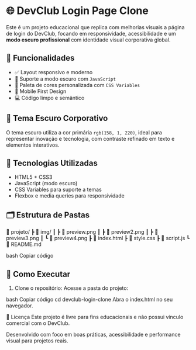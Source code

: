 # 🌐 DevClub Login Page Clone

Este é um projeto educacional que replica com melhorias visuais a página de login do DevClub, focando em responsividade, acessibilidade e um **modo escuro profissional** com identidade visual corporativa global.

## 🚀 Funcionalidades

- ✅ Layout responsivo e moderno
- 🌙 Suporte a modo escuro com `JavaScript`
- 🎨 Paleta de cores personalizada com `CSS Variables`
- 📱 Mobile First Design
- 💻 Código limpo e semântico

## 🎨 Tema Escuro Corporativo

O tema escuro utiliza a cor primária `rgb(158, 1, 220)`, ideal para representar inovação e tecnologia, com contraste refinado em texto e elementos interativos.

## 🧩 Tecnologias Utilizadas

- HTML5 + CSS3
- JavaScript (modo escuro)
- CSS Variables para suporte a temas
- Flexbox e media queries para responsividade

## 🗂️ Estrutura de Pastas

📁 projeto/
┣ 📁 img/
┃ ┣ 📄 preview.png
┃ ┣ 📄 preview2.png
┃ ┣ 📄 preview3.png
┃ ┗ 📄 preview4.png
┣ 📄 index.html
┣ 📄 style.css
┣ 📄 script.js
┗ 📄 README.md

bash
Copiar código

## 🧪 Como Executar

1. Clone o repositório:
Acesse a pasta do projeto:

bash
Copiar código
cd devclub-login-clone
Abra o index.html no seu navegador.

📄 Licença
Este projeto é livre para fins educacionais e não possui vínculo comercial com o DevClub.

Desenvolvido com foco em boas práticas, acessibilidade e performance visual para projetos reais.

